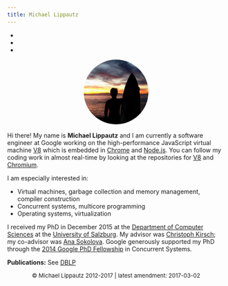 ```yaml
---
title: Michael Lippautz
---
```




<ul class="navigation">
<li><a href="http://www.google.com/recaptcha/mailhide/d?k=01aoH-MK5lKhldMBmo0a35pQ==&c=YmOIxIxiZTAzlsSiSoyE0gBd5oD8jWxmVAYxAZP6aoQ=" title="Open the link to reveal this e-mail address"><i class="fa fa-envelope" aria-hidden="true"></i></a></li>
<li><a href="https://twitter.com/mlippautz"><i class="fa fa-twitter" aria-hidden="true"></i></a></li>
<li><a href="https://github.com/mlippautz"><i class="fa fa-github" aria-hidden="true"></i></a></li>
</ul>

<center>
<img src="./mike-dark.png" style="width:150px; border-radius:50%;" />
</center>

Hi there! My name is **Michael Lippautz** and I am currently a software engineer at Google working on the high-performance JavaScript virtual machine [V8](https://developers.google.com/v8/) which is embedded in [Chrome](https://www.chromium.org/) and [Node.js](https://nodejs.org). You can follow my coding work in almost real-time by looking at the repositories for [V8](https://chromium.googlesource.com/v8/v8/+log/master?author=mlippautz) and [Chromium](https://chromium.googlesource.com/chromium/src.git/+log/master?author=mlippautz).

I am especially interested in:

- Virtual machines, garbage collection and memory management, compiler construction
- Concurrent systems, multicore programming
- Operating systems, virtualization

I received my PhD in December 2015 at the [Department of Computer Sciences](http://www.cs.uni-salzburg.at/) at the [University of Salzburg](http://www.uni-salzburg.at/). My advisor was [Christoph Kirsch](http://cs.uni-salzburg.at/~ck); my co-advisor was [Ana Sokolova](http://cs.uni-salzburg.at/~anas). Google generously supported my PhD through the [2014 Google PhD Fellowship](https://research.google.com/research-outreach.html#/research-outreach/graduate-fellowship-award-recipients) in Concurrent Systems.

**Publications:** See [DBLP](http://www.informatik.uni-trier.de/~ley/pers/hd/l/Lippautz:Michael.html)

<center>
<p style="font-size:small;"> © Michael Lippautz 2012-2017 | latest amendment: 2017-03-02</p>
</center>